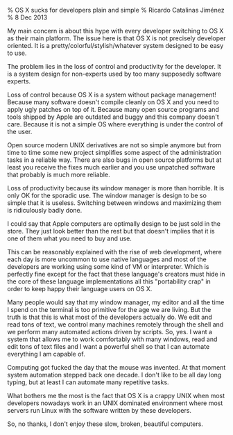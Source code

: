 % OS X sucks for developers plain and simple
% Ricardo Catalinas Jiménez
% 8 Dec 2013


  My main concern is about this hype with every developer switching to
OS X as their main platform. The issue here is that OS X is not
precisely developer oriented. It is a pretty/colorful/stylish/whatever
system designed to be easy to use.

  The problem lies in the loss of control and productivity for the
developer. It is a system design for non-experts used by too many
supposedly software experts.

  Loss of control because OS X is a system without package management!
Because many software doesn't compile cleanly on OS X and you need to
apply ugly patches on top of it. Because many open source programs and
tools shipped by Apple are outdated and buggy and this company doesn't
care. Because it is not a simple OS where everything is under the
control of the user.

  Open source modern UNIX derivatives are not so simple anymore but from
time to time some new project simplifies some aspect of the
administration tasks in a reliable way. There are also bugs in open
source platforms but at least you receive the fixes much earlier and you
use unpatched software that probably is much more reliable.

  Loss of productivity because its window manager is more than horrible.
It is only OK for the sporadic use. The window manager is design to be
so simple that it is useless. Switching between windows and maximizing
them is ridiculously badly done.

  I could say that Apple computers are optimally design to be just sold
in the store. They just look better than the rest but that doesn't
implies that it is one of them what you need to buy and use.

  This can be reasonably explained with the rise of web development,
where each day is more uncommon to use native languages and most of the
developers are working using some kind of VM or interpreter. Which is
perfectly fine except for the fact that these language's creators must
hide in the core of these language implementations all this "portability
crap" in order to keep happy their language users on OS X.

  Many people would say that my window manager, my editor and all the
time I spend on the terminal is too primitive for the age we are living.
But the truth is that this is what most of the developers actually do.
We edit and read tons of text, we control many machines remotely through
the shell and we perform many automated actions driven by scripts. So,
yes. I want a system that allows me to work comfortably with many
windows, read and edit tons of text files and I want a powerful shell so
that I can automate everything I am capable of.

  Computing got fucked the day that the mouse was invented. At that
moment system automation stepped back one decade. I don't like to be all
day long typing, but at least I can automate many repetitive tasks.

  What bothers me the most is the fact that OS X is a crappy UNIX when
most developers nowadays work in an UNIX dominated environment where
most servers run Linux with the software written by these developers.

So, no thanks, I don't enjoy these slow, broken, beautiful computers.
